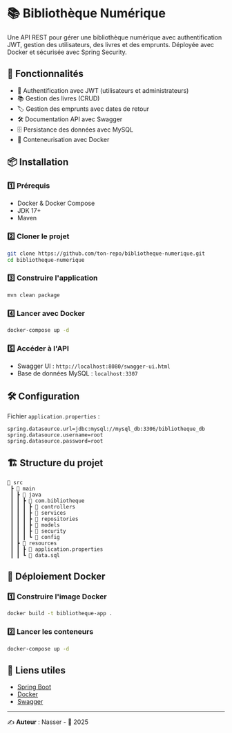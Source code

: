 # 📚 Bibliothèque Numérique

Une API REST pour gérer une bibliothèque numérique avec authentification JWT, gestion des utilisateurs, des livres et des emprunts. Déployée avec Docker et sécurisée avec Spring Security.

## 🚀 Fonctionnalités
- 🔐 Authentification avec JWT (utilisateurs et administrateurs)
- 📚 Gestion des livres (CRUD)
- 🏷️ Gestion des emprunts avec dates de retour
- 🛠️ Documentation API avec Swagger
- 🗄️ Persistance des données avec MySQL
- 🐳 Conteneurisation avec Docker



## 📦 Installation
### 1️⃣ Prérequis
- Docker & Docker Compose
- JDK 17+
- Maven

### 2️⃣ Cloner le projet
```sh
git clone https://github.com/ton-repo/bibliotheque-numerique.git
cd bibliotheque-numerique
```

### 3️⃣ Construire l'application
```sh
mvn clean package
```

### 4️⃣ Lancer avec Docker
```sh
docker-compose up -d
```

### 5️⃣ Accéder à l'API
- Swagger UI : `http://localhost:8080/swagger-ui.html`
- Base de données MySQL : `localhost:3307`

## 🛠️ Configuration
Fichier `application.properties` :
```properties
spring.datasource.url=jdbc:mysql://mysql_db:3306/bibliotheque_db
spring.datasource.username=root
spring.datasource.password=root
```

## 🏗️ Structure du projet
```
📂 src
 ┣ 📂 main
 ┃ ┣ 📂 java
 ┃ ┃ ┣ 📂 com.bibliotheque
 ┃ ┃ ┃ ┣ 📂 controllers
 ┃ ┃ ┃ ┣ 📂 services
 ┃ ┃ ┃ ┣ 📂 repositories
 ┃ ┃ ┃ ┣ 📂 models
 ┃ ┃ ┃ ┣ 📂 security
 ┃ ┃ ┃ ┗ 📂 config
 ┃ ┣ 📂 resources
 ┃ ┃ ┣ 📜 application.properties
 ┃ ┃ ┗ 📜 data.sql
```

## 🐳 Déploiement Docker
### 1️⃣ Construire l'image Docker
```sh
docker build -t bibliotheque-app .
```

### 2️⃣ Lancer les conteneurs
```sh
docker-compose up -d
```

## 🔗 Liens utiles
- [Spring Boot](https://spring.io/projects/spring-boot)
- [Docker](https://www.docker.com/)
- [Swagger](https://swagger.io/)

---
✍️ **Auteur** : Nasser - 📅 2025

